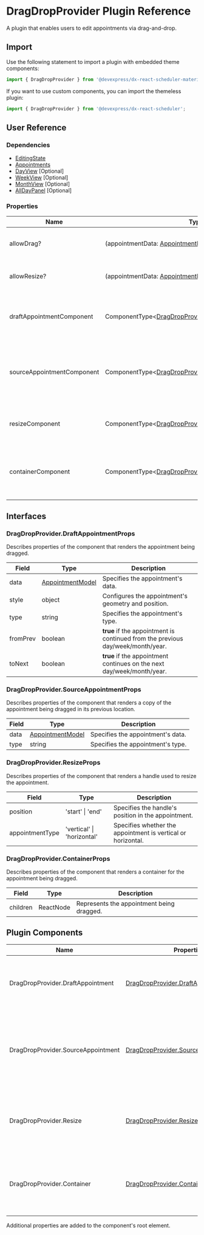 # DragDropProvider Plugin Reference

A plugin that enables users to edit appointments via drag-and-drop.

## Import

Use the following statement to import a plugin with embedded theme components:

```js
import { DragDropProvider } from '@devexpress/dx-react-scheduler-material-ui';
```

If you want to use custom components, you can import the themeless plugin:

```js
import { DragDropProvider } from '@devexpress/dx-react-scheduler';
```

## User Reference

### Dependencies

- [EditingState](editing-state.md)
- [Appointments](appointments.md)
- [DayView](day-view.md) [Optional]
- [WeekView](week-view.md) [Optional]
- [MonthView](month-view.md) [Optional]
- [AllDayPanel](all-day-panel.md) [Optional]

### Properties

Name | Type | Default | Description
-----|------|---------|------------
allowDrag? | (appointmentData: [AppointmentModel](./scheduler.md#appointmentmodel)) => boolean | () => true | A function that specifies draggable appointments.
allowResize? | (appointmentData: [AppointmentModel](./scheduler.md#appointmentmodel)) => boolean | () => true | A function that specifies resizable appointments.
draftAppointmentComponent | ComponentType&lt;[DragDropProvider.DraftAppointmentProps](#dragdropproviderdraftappointmentprops)&gt; | | A component that renders the appointment being dragged.
sourceAppointmentComponent | ComponentType&lt;[DragDropProvider.SourceAppointmentProps](#dragdropprovidersourceappointmentprops)&gt; | | A component that renders a copy of the appointment being dragged in its previous location.
resizeComponent | ComponentType&lt;[DragDropProvider.ResizeProps](#dragdropproviderresizeprops)&gt; | | A component that renders a handle used to resize the appointment.
containerComponent | ComponentType&lt;[DragDropProvider.ContainerProps](#dragdropprovidercontainerprops)&gt; | | A component that renders a container for the appointment being dragged.

## Interfaces

### DragDropProvider.DraftAppointmentProps

Describes properties of the component that renders the appointment being dragged.

Field | Type | Description
------|------|------------
data | [AppointmentModel](./scheduler.md#appointmentmodel) | Specifies the appointment's data.
style | object | Configures the appointment's geometry and position.
type | string | Specifies the appointment's type.
fromPrev | boolean | **true** if the appointment is continued from the previous day/week/month/year.
toNext | boolean | **true** if the appointment continues on the next day/week/month/year.

### DragDropProvider.SourceAppointmentProps

Describes properties of the component that renders a copy of the appointment being dragged in its previous location.

Field | Type | Description
------|------|------------
data | [AppointmentModel](./scheduler.md#appointmentmodel) | Specifies the appointment's data.
type | string | Specifies the appointment's type.

### DragDropProvider.ResizeProps

Describes properties of the component that renders a handle used to resize the appointment.

Field | Type | Description
------|------|------------
position | 'start' &#124; 'end' | Specifies the handle's position in the appointment.
appointmentType | 'vertical' &#124; 'horizontal' | Specifies whether the appointment is vertical or horizontal.

### DragDropProvider.ContainerProps

Describes properties of the component that renders a container for the appointment being dragged.

Field | Type | Description
------|------|------------
children | ReactNode | Represents the appointment being dragged.

## Plugin Components

Name | Properties | Description
-----|------------|------------
DragDropProvider.DraftAppointment | [DragDropProvider.DraftAppointmentProps](#dragdropproviderdraftappointmentprops) | A component that renders the appointment being dragged.
DragDropProvider.SourceAppointment | [DragDropProvider.SourceAppointmentProps](#dragdropprovidersourceappointmentprops) | A component that renders a copy of the appointment being dragged in its previous location.
DragDropProvider.Resize | [DragDropProvider.ResizeProps](#dragdropproviderresizeprops) | A component that renders the handle of the appointment being resized.
DragDropProvider.Container | [DragDropProvider.ContainerProps](#dragdropprovidercontainerprops) | A component that renders a container for the appointment being dragged.

Additional properties are added to the component's root element.
